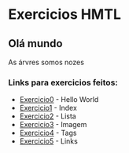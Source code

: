 # Exercicios HMTL

## Olá mundo

As árvres somos nozes

### Links para exercicios feitos:
- [Exercicio0](/projeto-html/hello.html) - Hello World
- [Exercicio1](/projeto-html/index.html) - Index
- [Exercicio2](/projeto-html/exercicio3.html) - Lista
- [Exercicio3](/projeto-html/exercicio4.html) - Imagem
- [Exercicio4](/projeto-html/exercicios-tag.html) - Tags
- [Exercicio5](/projeto-html/exercicios-links.html) - Links